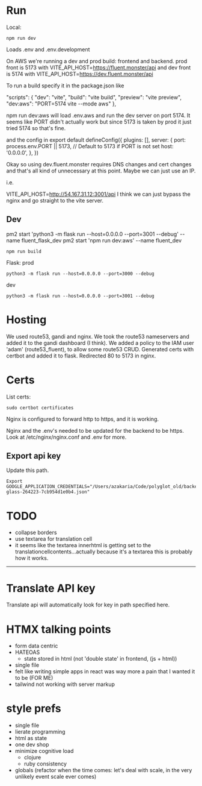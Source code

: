 # Run
Local:
```
npm run dev
```
Loads .env and .env.development

On AWS we're running a dev and prod build: frontend and backend. prod front is 5173 with VITE_API_HOST=https://fluent.monster/api and dev front is 5174 with VITE_API_HOST=https://dev.fluent.monster/api

To run a build specify it in the package.json like 

"scripts": {
  "dev": "vite",
  "build": "vite build",
  "preview": "vite preview",
  "dev:aws": "PORT=5174 vite --mode aws"
},

npm run dev:aws will load .env.aws and run the dev server on port 5174. It seems like PORT didn't actually work but since 5173 is taken by prod it just tried 5174 so that's fine.

and the config in 
export default defineConfig({
  plugins: [],
  server: {
    port: process.env.PORT || 5173, // Default to 5173 if PORT is not set
    host: '0.0.0.0',
  },
})

Okay so using dev.fluent.monster requires DNS changes and cert changes and that's all kind of unnecessary at this point. Maybe we can just use an IP. 

i.e. 

VITE_API_HOST=http://54.167.31.12:3001/api
I think we can just bypass the nginx and go straight to the vite server.

## Dev
pm2 start 'python3 -m flask run --host=0.0.0.0 --port=3001 --debug' --name fluent_flask_dev
pm2 start 'npm run dev:aws' --name fluent_dev


```
npm run build
```

Flask:
prod
```
python3 -m flask run --host=0.0.0.0 --port=3000 --debug
```
dev
```
python3 -m flask run --host=0.0.0.0 --port=3001 --debug
```

# Hosting
We used route53, gandi and nginx. We took the route53 nameservers and added it to the gandi dashboard (I think). We added a policy to the IAM user 'adam' (route53_fluent), to allow some route53 CRUD. Generated certs with certbot and added it to flask. Redirected 80 to 5173 in nginx.

# Certs
List certs:
```
sudo certbot certificates
```
Nginx is configured to forward http to https, and it is working.

Nginx and the .env's needed to be updated for the backend to be https. Look at /etc/nginx/nginx.conf and .env for more.

## Export api key
Update this path.
```
Export GOOGLE_APPLICATION_CREDENTIALS="/Users/azakaria/Code/polyglot_old/backend/helical-glass-264223-7cb954d1e0b4.json"
```
# TODO
* collapse borders
* use textarea for translation cell
* it seems like the textarea innerhtml is getting set to the translationcellcontents...actually because it's a textarea this is probably how it works.























---------------------------------

# Translate API key
Translate api will automatically look for key in path specified here.

# HTMX talking points
* form data centric
* HATEOAS
  * state stored in html (not 'double state' in frontend, (js + html))
* single file
* felt like writing simple apps in react was way more a pain that I wanted it to be (FOR ME)
* tailwind not working with server markup

# style prefs
* single file
* lierate programming
* html as state
* one dev shop
* minimize cognitive load
  * clojure
  * ruby consistency
* globals (refactor when the time comes: let's deal with scale, in the very unlikely event scale ever comes)

